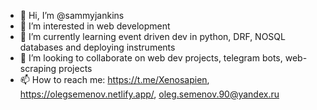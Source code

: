 - 👋 Hi, I’m @sammyjankins
- 👀 I’m interested in web development
- 🌱 I’m currently learning event driven dev in python, DRF, NOSQL databases and deploying instruments
- 💞️ I’m looking to collaborate on web dev projects, telegram bots, web-scraping projects
- 📫 How to reach me: https://t.me/Xenosapien, https://olegsemenov.netlify.app/, oleg.semenov.90@yandex.ru

<!---
sammyjankins/sammyjankins is a ✨ special ✨ repository because its `README.md` (this file) appears on your GitHub profile.
You can click the Preview link to take a look at your changes.
--->
